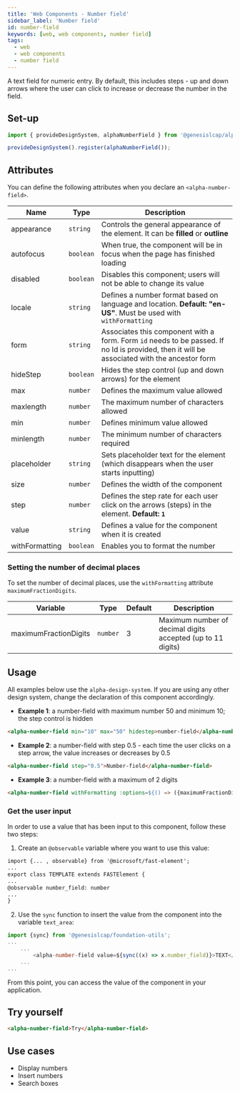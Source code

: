 ```yaml
---
title: 'Web Components - Number field'
sidebar_label: 'Number field'
id: number-field
keywords: [web, web components, number field]
tags:
  - web
  - web components
  - number field
---
```


A text field for numeric entry. By default, this includes steps - up and down arrows where the user can click to increase or decrease the number in the field.

## Set-up

```ts
import { provideDesignSystem, alphaNumberField } from '@genesislcap/alpha-design-system';

provideDesignSystem().register(alphaNumberField());
```
## Attributes

You can define the following attributes when you declare an `<alpha-number-field>`.

| Name           | Type      | Description                                                                                                                             |
|----------------|-----------|-----------------------------------------------------------------------------------------------------------------------------------------|
| appearance     | `string`  | Controls the general appearance of the element. It can be **filled** or **outline**                                                     |
| autofocus      | `boolean` | When true, the component will be in focus when the page has finished loading                                                            |
| disabled       | `boolean` | Disables this component; users will not be able to change its value                                                                     |
| locale         | `string`  | Defines a number format based on language and location. **Default: "en-US"**. Must be used with `withFormatting`                    |
| form           | `string`  | Associates this component with a form. Form `id` needs to be passed. If no Id is provided, then it will be associated with the ancestor form |
| hideStep       | `boolean` | Hides the step control (up and down arrows) for the element                                                                             |
| max            | `number`  | Defines the maximum value allowed                                                                                                       |
| maxlength      | `number`  | The maximum number of characters allowed                                                                                                |
| min            | `number`  | Defines minimum value allowed                                                                                                           |
| minlength      | `number`  | The minimum number of characters required                                                                                               |
| placeholder    | `string`  | Sets placeholder text for the element (which disappears when the user starts inputting)                                                    |
| size           | `number`  | Defines the width of the component                                                                                                      |
| step           | `number`  | Defines the step rate for each user click on the arrows (steps) in the element. **Default: `1`**                                        |
| value          | `string`  | Defines a value for the component when it is created                                                                                    |
| withFormatting | `boolean` | Enables you to format the number                                                                                                               |


### Setting the number of decimal places

To set the number of decimal places, use the `withFormatting` attribute `maximumFractionDigits`.


| Variable              | Type     | Default | Description                               |
|-----------------------|----------|---------|-------------------------------------------|
| maximumFractionDigits | `number` | 3       | Maximum number of decimal digits accepted (up to 11 digits)|


## Usage
All examples below use the `alpha-design-system`. If you are using any other design system, change the declaration
of this component accordingly.

- **Example 1**: a number-field with maximum number 50 and minimum 10; the step control is hidden
```html title="Example 1"
<alpha-number-field min="10" max="50" hidestep>number-field</alpha-number-field>
```

- **Example 2**: a number-field with step 0.5 - each time the user clicks on a step arrow, the value increases or decreases by 0.5
```html title="Example 2"
<alpha-number-field step="0.5">Number-field</alpha-number-field>
```

- **Example 3**: a number-field with a maximum of 2 digits 
```html title="Example 3"
<alpha-number-field withFormatting :options=${() => ({maximumFractionDigits: 2})}>Number-field</alpha-number-field>
```

### Get the user input
In order to use a value that has been input to this component, follow these two steps:

1. Create an `@observable` variable where you want to use this value:

```html {1,5}
import {... , observable} from '@microsoft/fast-element';
...
export class TEMPLATE extends FASTElement {
...
@observable number_field: number
...
}
```

2. Use the `sync` function to insert the value from the component into the variable `text_area`:

```typescript tile="Example 4" {1,4}
import {sync} from '@genesislcap/foundation-utils';
...
    ...
        <alpha-number-field value=${sync((x) => x.number_field)}>TEXT</alpha-number-field>
    ...
...    
```

From this point, you can access the value of the component in your application.

## Try yourself

```html title="try yourself" live
<alpha-number-field>Try</alpha-number-field>
```


## Use cases

- Display numbers
- Insert numbers
- Search boxes

